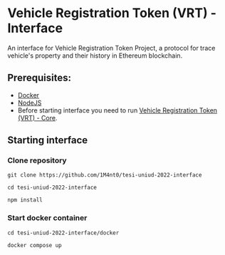 # Vehicle Registration Token (VRT) - Interface

An interface for Vehicle Registration Token Project, a protocol for trace vehicle's property and their history in Ethereum blockchain.

## Prerequisites:

-   [Docker](https://www.docker.com/get-started/)
-   [NodeJS](https://nodejs.org/it/)
-   Before starting interface you need to run [Vehicle Registration Token (VRT) - Core](https://github.com/1M4nt0/tesi-uniud-2022-core).

## Starting interface

### Clone repository

```
git clone https://github.com/1M4nt0/tesi-uniud-2022-interface

cd tesi-uniud-2022-interface

npm install
```

### Start docker container

```
cd tesi-uniud-2022-interface/docker

docker compose up
```
